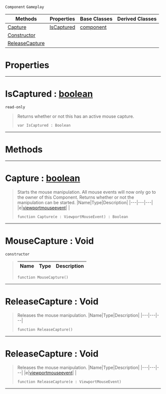  `Component` `Gameplay`



|Methods|Properties|Base Classes|Derived Classes|
|---|---|---|---|
|[ Capture](https://github.com/ZilchEngine/ZilchDocs/blob/master/code_reference/class_reference/mousecapture.markdown#capture-zero-engine-docu)|[ IsCaptured](https://github.com/ZilchEngine/ZilchDocs/blob/master/code_reference/class_reference/mousecapture.markdown#iscaptured-zero-engine-d)|[component](https://github.com/ZilchEngine/ZilchDocs/blob/master/code_reference/class_reference/component.markdown)| |
|[ Constructor](https://github.com/ZilchEngine/ZilchDocs/blob/master/code_reference/class_reference/mousecapture.markdown#mousecapture-void)| | | |
|[ ReleaseCapture](https://github.com/ZilchEngine/ZilchDocs/blob/master/code_reference/class_reference/mousecapture.markdown#releasecapture-void)| | | |


 #  Properties


---  
 #  IsCaptured : [boolean](https://github.com/ZilchEngine/ZilchDocs/blob/master/code_reference/nada_base_types/boolean.markdown)

 `read-only`

> Returns whether or not this has an active mouse capture.
> ``` lang=cpp, name=Nada
> var IsCaptured : Boolean


---  
 #  Methods


---  
 #  Capture : [boolean](https://github.com/ZilchEngine/ZilchDocs/blob/master/code_reference/nada_base_types/boolean.markdown)

> Starts the mouse manipulation. All mouse events will now only go to the owner of this Component. Returns whether or not the manipulation can be started.
> |Name|Type|Description|
> |---|---|---|
> |e|[viewportmouseevent](https://github.com/ZilchEngine/ZilchDocs/blob/master/code_reference/class_reference/viewportmouseevent.markdown)| |
> ``` lang=cpp, name=Nada
> function Capture(e : ViewportMouseEvent) : Boolean
> ``` 


---  
 #  MouseCapture : Void

 `constructor`

> 
> |Name|Type|Description|
> |---|---|---|
> ``` lang=cpp, name=Nada
> function MouseCapture()
> ``` 


---  
 #  ReleaseCapture : Void

> Releases the mouse manipulation.
> |Name|Type|Description|
> |---|---|---|
> ``` lang=cpp, name=Nada
> function ReleaseCapture()
> ``` 


---  
 #  ReleaseCapture : Void

> Releases the mouse manipulation.
> |Name|Type|Description|
> |---|---|---|
> |e|[viewportmouseevent](https://github.com/ZilchEngine/ZilchDocs/blob/master/code_reference/class_reference/viewportmouseevent.markdown)| |
> ``` lang=cpp, name=Nada
> function ReleaseCapture(e : ViewportMouseEvent)
> ``` 


---  
 

 